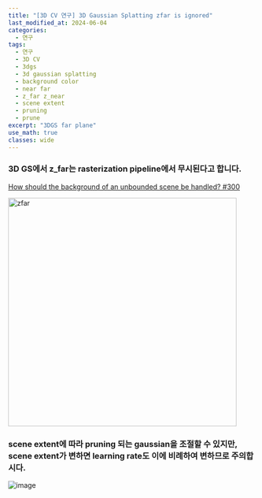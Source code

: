 ```yaml
---
title: "[3D CV 연구] 3D Gaussian Splatting zfar is ignored"
last_modified_at: 2024-06-04
categories:
  - 연구
tags:
  - 연구
  - 3D CV
  - 3dgs
  - 3d gaussian splatting
  - background color
  - near far
  - z_far z_near
  - scene extent
  - pruning
  - prune
excerpt: "3DGS far plane"
use_math: true
classes: wide
---
```


### 3D GS에서 z_far는 rasterization pipeline에서 무시된다고 합니다.

[How should the background of an unbounded scene be handled? #300](https://github.com/graphdeco-inria/gaussian-splatting/issues/300)

<img width="464" alt="zfar" src="https://github.com/sandokim/sandokim.github.io/assets/74639652/c8db61f5-83bc-4079-b9af-4219e21ae91b">

### scene extent에 따라 pruning 되는 gaussian을 조절할 수 있지만, scene extent가 변하면 learning rate도 이에 비례하여 변하므로 주의합시다.

![image](https://github.com/sandokim/sandokim.github.io/assets/74639652/5622eb99-c110-4002-bde1-45021378873e)





